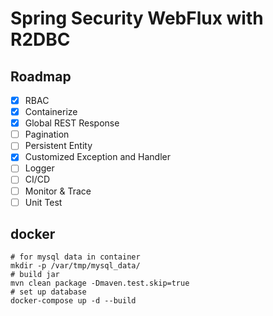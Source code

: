 # Spring Security WebFlux with R2DBC

## Roadmap

- [x] RBAC
- [x] Containerize
- [x] Global REST Response
- [ ] Pagination
- [ ] Persistent Entity
- [x] Customized Exception and Handler
- [ ] Logger
- [ ] CI/CD
- [ ] Monitor & Trace
- [ ] Unit Test

## docker

```shell
# for mysql data in container
mkdir -p /var/tmp/mysql_data/
# build jar
mvn clean package -Dmaven.test.skip=true
# set up database
docker-compose up -d --build
```